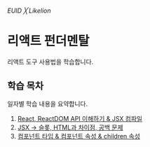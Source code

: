 ###### EUID ╳ Likelion

# 리액트 펀더멘탈

리액트 도구 사용법을 학습합니다.

## 학습 목차

일자별 학습 내용을 요약합니다.

1. [React, ReactDOM API 이해하기 & JSX 컴파일](./summary/01.md)
1. [JSX → 슬롯, HTML과 차이점, 공백 문제](./summary/02.md)
1. [컴포넌트 타입 & 컴포넌트 속성 & children 속성](./summary/03.md)
